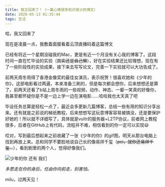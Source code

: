 ```yaml
---
title: 我又回来了！（一篇心情很多知识很少的博文）
date: 2020-05-13 01:35:44
tags: 生活
---
```

哈，我又回来了

现在是凌晨一点，我敷着面膜看着云顶直播码着这篇博文

已经有将近一个星期没碰我的Mac，更是有近一个月没有关心我的博客了。这段时间一直在忙毕设的实验（~~其实还是自己懒~~），好在实验结果还比较理想，现在有了一些阶段性的实验成果，接下来去写写论文，完善一下实验就可以大功告成了。
<!--more-->
前两天周冬雨得了香港金像奖的最佳女演员，表示祝贺！很喜欢她和《少年的你》，这部电影看过两遍，本来准备三刷的，但是每次都会想你，后来想想还是算了。前两天还看了b站上周冬雨的一些视频，动作、神态、一颦一笑真的好像你，我甚至都怀疑你是不是一边上学一边在演电影……哈哈我也太天真了吧

毕设任务总算是轻松一点了，最近会多更新几篇博客，总结一些有用的知识分享出来。还有就是之前说的梯纸教程，后来想想写这玩意博客容易被搞没，还是要保护好她的！所以就不详细写了，具体就是vultr的服务器+L2TP协议，前者网上教程很多，后者在GitHub上有代码，流程并不难，相信看到的你一定可以实现:smiley:

哎对，写到最后想起来之前收藏了一张《少年的你》的gif图，明天从那台电脑上找到再放上来。总和同学不要脸地说自己长的像易烊千玺（~~pei，就你还易烊千玺...~~），看到剧里的两个人，觉得好像我们。



![少年的你 还有 我们](https://mealum.me/images/ar5-1.png)

*多愿走在你的身后，任由你向前走，别害怕。*



milu，过两天见！



